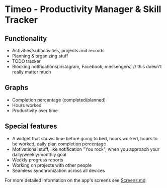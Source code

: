 # Timeo - Productivity Manager & Skill Tracker
## Functionality
* Activities/subactivities, projects and records
* Planning & organizing stuff
* TODO tracker
* Blocking notifications(Instagram, Facebook, messengers) // this doesn't really matter much
## Graphs
* Completion percentage (completed/planned)
* Hours worked
* Productivity over time
## Special features
* A widget that shows time before going to bed, hours worked, hours to be worked, daily plan completion percentage
* Motivational stuff, like notification "You rock", when you approach your daily/weekly/monthly goal
* Weekly progress reports
* Working on projects with other people
* Seamless synchronization across all devices

For more detailed information on the app's screens see [Screens.md](Screens.md)
